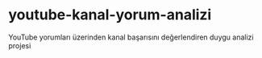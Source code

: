 # youtube-kanal-yorum-analizi
YouTube yorumları üzerinden kanal başarısını değerlendiren duygu analizi projesi
